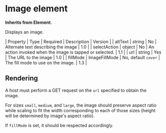 # Image element

**Inherits from Element**.

Displays an image.

| Property | Type | Required | Description | Version |
| altText | string | No | Alternate text describing the image | 1.0 |
| selectAction | object | No | An action invoked when the image is tapped or selected. | 1.1 |
| url | string | Yes | The URL to the image | 1.0 |
| fillMode | ImageFillMode | No, default `cover` | The fill mode to use on the image. | 1.3 |

## Rendering

A host must perform a GET request on the `url` specified to obtain the image.

For sizes `small`, `medium`, and `large`, the image should preserve aspect ratio while scaling to fit the width corresponding to each of those sizes (height will be determined by image's aspect ratio).

If `fillMode` is set, it should be respected accordingly.